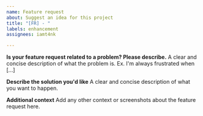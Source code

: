 ```yaml
---
name: Feature request
about: Suggest an idea for this project
title: "[FR] - "
labels: enhancement
assignees: iamt4nk

---
```


**Is your feature request related to a problem? Please describe.**
A clear and concise description of what the problem is. Ex. I'm always frustrated when [...]

**Describe the solution you'd like**
A clear and concise description of what you want to happen.

**Additional context**
Add any other context or screenshots about the feature request here.
